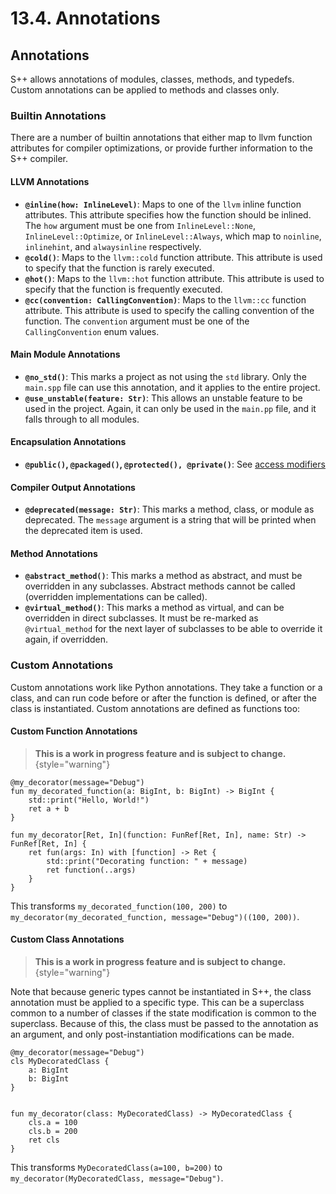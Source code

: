 # 13.4. Annotations

<primary-label ref="header-label"/>

<secondary-label ref="doc-wip"/>

## Annotations

S++ allows annotations of modules, classes, methods, and typedefs. Custom annotations can be applied to methods and
classes only.

### Builtin Annotations

There are a number of builtin annotations that either map to llvm function attributes for compiler optimizations, or
provide further information to the S++ compiler.

#### LLVM Annotations
- **`@inline(how: InlineLevel)`**: Maps to one of the `llvm` inline function attributes. This attribute
  specifies how the function should be inlined. The `how` argument must be one
  from `InlineLevel::None`, `InlineLevel::Optimize`, or
  `InlineLevel::Always`, which map to `noinline`, `inlinehint`, and `alwaysinline` respectively.
- **`@cold()`**: Maps to the `llvm::cold` function attribute. This attribute is used to specify that the function
  is rarely executed.
- **`@hot()`**: Maps to the `llvm::hot` function attribute. This attribute is used to specify that the function
  is frequently executed.
- **`@cc(convention: CallingConvention)`**: Maps to the `llvm::cc` function attribute. This attribute is used to specify
  the calling convention of the function. The `convention` argument must be one of the `CallingConvention` enum values.

#### Main Module Annotations
- **`@no_std()`**: This marks a project as not using the `std` library. Only the `main.spp` file can use this
  annotation, and it applies to the entire project.
- **`@use_unstable(feature: Str)`**: This allows an unstable feature to be used in the project. Again, it can only be
  used in the `main.pp` file, and it falls through to all modules.

#### Encapsulation Annotations
- **`@public()`, `@packaged()`, `@protected(), @private()`**: See [access modifiers](7-6-Encapsulation-Access-Modifiers.md#access-modifiers)

#### Compiler Output Annotations
- **`@deprecated(message: Str)`**: This marks a method, class, or module as deprecated. The `message` argument is a
  string that will be printed when the deprecated item is used.

#### Method Annotations
- **`@abstract_method()`**: This marks a method as abstract, and must be overridden in any subclasses. Abstract methods
  cannot be called (overridden implementations can be called).
- **`@virtual_method()`**: This marks a method as virtual, and can be overridden in direct subclasses. It must be
  re-marked as `@virtual_method` for the next layer of subclasses to be able to override it again, if overridden.

### Custom Annotations

Custom annotations work like Python annotations. They take a function or a class, and can run code before or after the
function is defined, or after the class is instantiated. Custom annotations are defined as functions too:

#### Custom Function Annotations

<secondary-label ref="doc-sect-subj-update"/>

<secondary-label ref="feature-not-impl-yet"/>

<secondary-label ref="feature-subj-change"/>

> **This is a work in progress feature and is subject to change.**
> {style="warning"}

```
@my_decorator(message="Debug")
fun my_decorated_function(a: BigInt, b: BigInt) -> BigInt {
    std::print("Hello, World!")
    ret a + b
}

fun my_decorator[Ret, In](function: FunRef[Ret, In], name: Str) -> FunRef[Ret, In] {
    ret fun(args: In) with [function] -> Ret {
        std::print("Decorating function: " + message)
        ret function(..args)
    }
}
```

This transforms `my_decorated_function(100, 200)` to `my_decorator(my_decorated_function, message="Debug")((100, 200))`.

#### Custom Class Annotations

<secondary-label ref="doc-sect-subj-update"/>

<secondary-label ref="feature-not-impl-yet"/>

<secondary-label ref="feature-subj-change"/>

> **This is a work in progress feature and is subject to change.**
> {style="warning"}

Note that because generic types cannot be instantiated in S++, the class annotation must be applied to a specific type.
This can be a superclass common to a number of classes if the state modification is common to the superclass. Because of
this, the class must be passed to the annotation as an argument, and only post-instantiation modifications can be made.

```
@my_decorator(message="Debug")
cls MyDecoratedClass {
    a: BigInt
    b: BigInt
}


fun my_decorator(class: MyDecoratedClass) -> MyDecoratedClass {
    cls.a = 100
    cls.b = 200
    ret cls
}
```

This transforms `MyDecoratedClass(a=100, b=200)` to `my_decorator(MyDecoratedClass, message="Debug")`.

